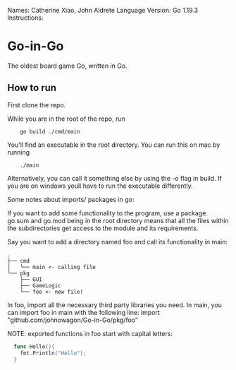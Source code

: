 Names: Catherine Xiao, John Aldrete
Language Version: Go 1.19.3
Instructions: 

# Go-in-Go
The oldest board game Go, written in Go. 

## How to run
First clone the repo. 

While you are in the root of the repo, run 
```
    go build ./cmd/main
```

You'll find an executable in the root directory. You can run this on mac by running
```
    ./main
```

Alternatively, you can call it something else by using the -o flag in build. If you are on windows youll have to run the executable differently.

Some notes about imports/ packages in go:

If you want to add some functionality to the program, use a package. go.sum and go.mod being in the root directory means that all the files within the subdirectories get access to the module and its requirements. 

Say you want to add a directory named foo and call its functionality in main:
```
.
├── cmd
│   └── main <- calling file
└── pkg
    ├── GUI
    ├── GameLogic
    └── foo <- new file!
```    
In foo, import all the necessary third party libraries you need. In main, you can import foo in main with the following line:
import "github.com/johnowagon/Go-in-Go/pkg/foo"

NOTE: exported functions in foo start with capital letters:
```go
  func Hello(){
    fmt.Println("Hello");
  }
```
